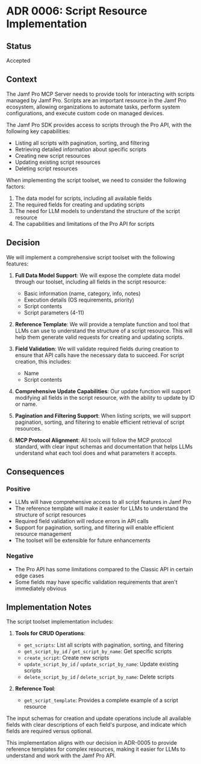 # ADR 0006: Script Resource Implementation

## Status

Accepted

## Context

The Jamf Pro MCP Server needs to provide tools for interacting with scripts managed by Jamf Pro. Scripts are an important resource in the Jamf Pro ecosystem, allowing organizations to automate tasks, perform system configurations, and execute custom code on managed devices.

The Jamf Pro SDK provides access to scripts through the Pro API, with the following key capabilities:
- Listing all scripts with pagination, sorting, and filtering
- Retrieving detailed information about specific scripts
- Creating new script resources
- Updating existing script resources
- Deleting script resources

When implementing the script toolset, we need to consider the following factors:
1. The data model for scripts, including all available fields
2. The required fields for creating and updating scripts
3. The need for LLM models to understand the structure of the script resource
4. The capabilities and limitations of the Pro API for scripts

## Decision

We will implement a comprehensive script toolset with the following features:

1. **Full Data Model Support**: We will expose the complete data model through our toolset, including all fields in the script resource:
   - Basic information (name, category, info, notes)
   - Execution details (OS requirements, priority)
   - Script contents
   - Script parameters (4-11)

2. **Reference Template**: We will provide a template function and tool that LLMs can use to understand the structure of a script resource. This will help them generate valid requests for creating and updating scripts.

3. **Field Validation**: We will validate required fields during creation to ensure that API calls have the necessary data to succeed. For script creation, this includes:
   - Name
   - Script contents

4. **Comprehensive Update Capabilities**: Our update function will support modifying all fields in the script resource, with the ability to update by ID or name.

5. **Pagination and Filtering Support**: When listing scripts, we will support pagination, sorting, and filtering to enable efficient retrieval of script resources.

6. **MCP Protocol Alignment**: All tools will follow the MCP protocol standard, with clear input schemas and documentation that helps LLMs understand what each tool does and what parameters it accepts.

## Consequences

### Positive

- LLMs will have comprehensive access to all script features in Jamf Pro
- The reference template will make it easier for LLMs to understand the structure of script resources
- Required field validation will reduce errors in API calls
- Support for pagination, sorting, and filtering will enable efficient resource management
- The toolset will be extensible for future enhancements

### Negative

- The Pro API has some limitations compared to the Classic API in certain edge cases
- Some fields may have specific validation requirements that aren't immediately obvious

## Implementation Notes

The script toolset implementation includes:

1. **Tools for CRUD Operations**:
   - `get_scripts`: List all scripts with pagination, sorting, and filtering
   - `get_script_by_id` / `get_script_by_name`: Get specific scripts
   - `create_script`: Create new scripts
   - `update_script_by_id` / `update_script_by_name`: Update existing scripts
   - `delete_script_by_id` / `delete_script_by_name`: Delete scripts

2. **Reference Tool**:
   - `get_script_template`: Provides a complete example of a script resource

The input schemas for creation and update operations include all available fields with clear descriptions of each field's purpose, and indicate which fields are required versus optional.

This implementation aligns with our decision in ADR-0005 to provide reference templates for complex resources, making it easier for LLMs to understand and work with the Jamf Pro API. 